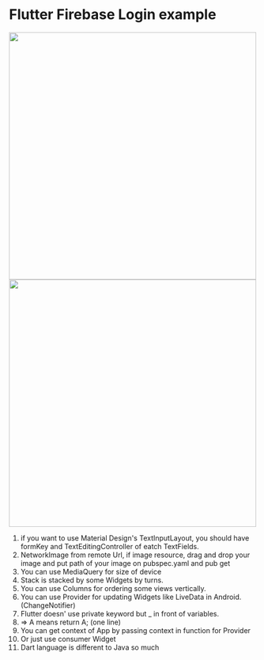 # Flutter Firebase Login example
<img src="https://user-images.githubusercontent.com/49779139/154802185-1c03d36f-0365-4ee7-8cfc-bda721554c9b.png" height="500"/> <img src="https://user-images.githubusercontent.com/49779139/154973606-c98b3a14-94e7-4b72-a186-5cfe0f5f6f00.png" height="500"/>

1. if you want to use Material Design's TextInputLayout, you should have formKey and TextEditingController of eatch TextFields.
2. NetworkImage from remote Url, if image resource, drag and drop your image and put path of your image on pubspec.yaml and pub get
3. You can use MediaQuery for size of device
4. Stack is stacked by some Widgets by turns.
5. You can use Columns for ordering some views vertically.
6. You can use Provider for updating Widgets like LiveData in Android. (ChangeNotifier)
7. Flutter doesn' use private keyword but _ in front of variables.
8. => A means return A; (one line)
9. You can get context of App by passing context in function for Provider 
10. Or just use consumer Widget
11. Dart language is different to Java so much

